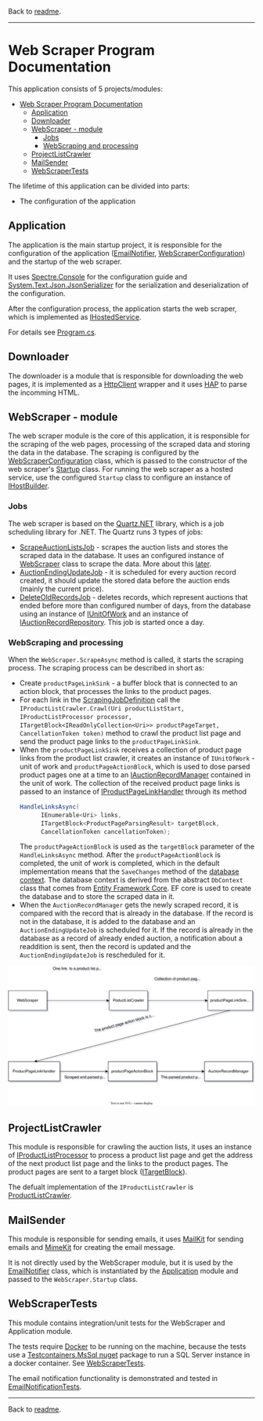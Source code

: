 Back to [readme](../README.md).

---

# Web Scraper Program Documentation

This application consists of 5 projects/modules:
- [Web Scraper Program Documentation](#web-scraper-program-documentation)
  - [Application](#application)
  - [Downloader](#downloader)
  - [WebScraper - module](#webscraper---module)
    - [Jobs](#jobs)
    - [WebScraping and processing](#webscraping-and-processing)
  - [ProjectListCrawler](#projectlistcrawler)
  - [MailSender](#mailsender)
  - [WebScraperTests](#webscrapertests)

The lifetime of this application can be divided into parts:

- The configuration of the application

## Application

The application is the main startup project, it is responsible for the configuration of the application ([EmailNotifier](../Application/Notifications/EmailNotifier.cs), [WebScraperConfiguration](../WebScraper/Configuration/WebScraperConfiguration.cs)) and the startup of the web scraper.

It uses [Spectre.Console](https://spectreconsole.net/) for the configuration guide and [System.Text.Json.JsonSerializer](https://learn.microsoft.com/en-us/dotnet/api/system.text.json.jsonserializer?view=net-7.0) for the serialization and deserialization of the configuration.

After the configuration process, the application starts the web scraper, which is implemented as [IHostedService](https://learn.microsoft.com/en-us/dotnet/api/microsoft.extensions.hosting.ihostedservice?view=dotnet-plat-ext-7.0).

For details see [Program.cs](../Application/Program.cs).

## Downloader

The downloader is a module that is responsible for downloading the web pages, it is implemented as a [HttpClient](https://docs.microsoft.com/en-us/dotnet/api/system.net.http.httpclient?view=net-5.0) wrapper and it uses [HAP](https://html-agility-pack.net/) to parse the incomming HTML.

## WebScraper - module

The web scraper module is the core of this application, it is responsible for the scraping of the web pages, processing of the scraped data and storing the data in the database. The scraping is configured by the [WebScraperConfiguration](../WebScraper/Configuration/WebScraperConfiguration.cs) class, which is passed to the constructor of the web scraper's [Startup](../WebScraper/Startup.cs) class. For running the web scraper as a hosted service, use the configured `Startup` class to configure an instance of [IHostBuilder](https://learn.microsoft.com/en-us/dotnet/api/microsoft.extensions.hosting.ihostbuilder?view=dotnet-plat-ext-7.0).

### Jobs
The web scraper is based on the [Quartz.NET](https://www.quartz-scheduler.net/) library, which is a job scheduling library for .NET. The Quartz runs 3 types of jobs:

- [ScrapeAuctionListsJob](../WebScraper/JobScheduling/ScrapeAuctionListsJob.cs) - scrapes the auction lists and stores the scraped data in the database. It uses an configured instance of [WebScraper](../WebScraper/WebScraper.cs) class to scrape the data. More about this [later](#webscraping-and-processing).
- [AuctionEndingUpdateJob](../WebScraper/JobScheduling/AuctionEndingUpdateJob.cs) - it is scheduled for every auction record created, it should update the stored data before the auction ends (mainly the current price).
- [DeleteOldRecordsJob](../WebScraper/JobScheduling/DeleteOldRecordsJob.cs) - deletes records, which represent auctions that ended before more than configured number of days, from the database using an instance of [IUnitOfWork](../WebScraper/Persistence/UnitOfWork/IUnitOfWork.cs) and an instance of [IAuctionRecordRepository](../WebScraper/Persistence/AuctionRecord/IAuctionRecordRepository.cs). This job is started once a day.


### WebScraping and processing

When the `WebScraper.ScrapeAsync` method is called, it starts the scraping process. The scraping process can be described in short as:
- Create `productPageLinkSink` - a buffer block that is connected to an action block, that processes the links to the product pages.
- For each link in the [ScrapingJobDefinition](../WebScraper/Scraping/ScrapingJobDefinition.cs) call the `IProductListCrawler.Crawl(Uri productListStart, IProductListProcessor processor, ITargetBlock<IReadOnlyCollection<Uri>> productPageTarget, CancellationToken token)` method to crawl the product list page and send the product page links to the `productPageLinkSink`.
- When the `productPageLinkSink` receives a collection of product page links from the product list crawler, it creates an instance of `IUnitOfWork` - unit of work and `productPageActionBlock`, which is used to dose parsed product pages one at a time to an [IAuctionRecordManager](../WebScraper/Persistence/AuctionRecord/IAuctionRecordManager.cs) contained in the unit of work. The collection of the received product page links is passed to an instance of [IProductPageLinkHandler](../WebScraper/Scraping/IProductPageLinkHandler.cs) through its method 
  ```C#
  HandleLinksAsync(
        IEnumerable<Uri> links,
        ITargetBlock<ProductPageParsingResult> targetBlock,
        CancellationToken cancellationToken);
  ```
  The `productPageActionBlock` is used as the `targetBlock` parameter of the `HandleLinksAsync` method. After the `productPageActionBlock` is completed, the unit of work is completed, which in the default implementation means that the `SaveChanges` method of the [database context](../WebScraper/Persistence/ScraperDbContext.cs). The database context is derived from the abstract `DbContext` class that comes from [Entity Framework Core](https://learn.microsoft.com/en-us/ef/core/). EF core is used to create the database and to store the scraped data in it.
- When the `AuctionRecordManager` gets the newly scraped record, it is compared with the record that is already in the database. If the record is not in the database, it is added to the database and an `AuctionEndingUpdateJob` is scheduled for it. If the record is already in the database as a record of already ended auction, a notification about a readdition is sent, then the record is updated and the `AuctionEndingUpdateJob` is rescheduled for it.

![Diagram of the scraping process](./DataFlowDiagram.drawio.svg)

## ProjectListCrawler

This module is responsible for crawling the auction lists, it uses an instance of [IProductListProcessor](../ProductListCrawler/IProductListProcessor.cs) to process a product list page and get the address of the next product list page and the links to the product pages. The product pages are sent to a target block ([ITargetBlock](https://learn.microsoft.com/en-us/dotnet/api/system.threading.tasks.dataflow.itargetblock-1?view=net-7.0)).

The defualt implementation of the `IProductListCrawler` is [ProductListCrawler](../ProductListCrawler/ProductListCrawler.cs).

## MailSender

This module is responsible for sending emails, it uses [MailKit](https://github.com/jstedfast/MailKit) for sending emails and [MimeKit](https://github.com/jstedfast/MimeKit) for creating the email message.

It is not directly used by the WebScraper module, but it is used by the [EmailNotifier](../Application/Notifications/EmailNotifier.cs) class, which is instantiated by the [Application](#application) module and passed to the `WebScraper.Startup` class.

## WebScraperTests

This module contains integration/unit tests for the WebScraper and Application module.

The tests require [Docker](https://www.docker.com/) to be running on the machine, because the tests use a [Testcontainers.MsSql nuget](https://www.nuget.org/packages/Testcontainers.MsSql) package to run a SQL Server instance in a docker container. See [WebScraperTests](../WebScraperTests/WebScraperTests.cs).

The email notification functionality is demonstrated and tested in [EmailNotificationTests](../WebScraperTests/EmailNotificationTests.cs).

---

Back to [readme](../README.md).